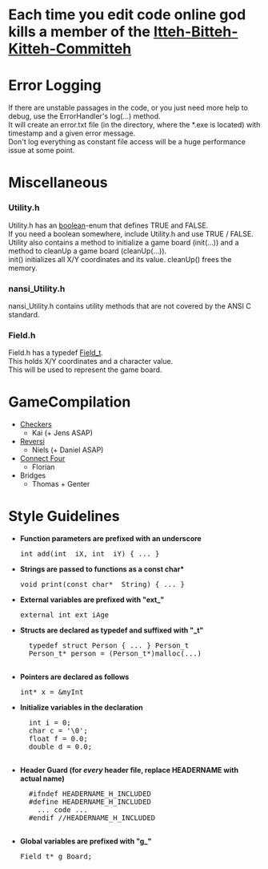 # Each time you edit code online god kills a member of the <a href="http://wallpaper-million.com/Wallpapers/f/Cats/Itteh-Bitteh-Kitteh-Committeh-wallpaper_7205.jpg">Itteh-Bitteh-Kitteh-Committeh</a> #

# Error Logging #

If there are unstable passages in the code, or you just need more help to debug, use the ErrorHandler's log(...) method. <br/>
It will create an error.txt file (in the directory, where the *.exe is located) with timestamp and a given error message. <br/>
Don't log everything as constant file access will be a huge performance issue at some point.

# Miscellaneous #
### Utility.h ###

Utility.h has an <a href="https://github.com/Tehlyria/GameCompilation/wiki/%5BEnum%5D-boolean">boolean</a>-enum that defines TRUE and FALSE. <br/>
If you need a boolean somewhere, include Utility.h and use TRUE / FALSE. <br/>
Utility also contains a method to initialize a game board (init(...)) and a method to cleanUp a game board (cleanUp(...)). <br/>
init() initializes all X/Y coordinates and its value.
cleanUp() frees the memory.

### nansi_Utility.h ###

nansi_Utility.h contains utility methods that are not covered by the ANSI C standard. <br/>

### Field.h ###

Field.h has a typedef <a href="https://github.com/Tehlyria/GameCompilation/wiki/%5BTypedef%5D-Field_t">Field_t</a>. <br/>
This holds X/Y coordinates and a character value. <br/>
This will be used to represent the game board. <br/>


# GameCompilation #

- <a href="http://de.wikipedia.org/wiki/Dame_%28Spiel%29#Checkers">Checkers</a>
    - Kai (+ Jens ASAP)  
- <a href="http://de.wikipedia.org/wiki/Reversi">Reversi</a>
    - Niels (+ Daniel ASAP)
- <a href="http://de.wikipedia.org/wiki/4_gewinnt">Connect Four</a>
    - Florian
- Bridges
    - Thomas + Genter


# Style Guidelines #

- <b>Function parameters are prefixed with an underscore</b>
  
  <pre>int add(int _iX, int _iY) { ... }</pre>

- <b>Strings are passed to functions as a const char*</b>
  
    <pre>void print(const char* _String) { ... }</pre>

- <b>External variables are prefixed with "ext_"</b>
  
    <pre>external int ext_iAge</pre>

- <b>Structs are declared as typedef and suffixed with "_t"</b>
  
    <pre>
    typedef struct Person { ... } Person_t
    Person_t* person = (Person_t*)malloc(...)
    </pre>

- <b>Pointers are declared as follows</b>
    
    <pre>int* x = &myInt</pre>

- <b>Initialize variables in the declaration</b>

    <pre>
    int i = 0;
    char c = '\0';
    float f = 0.0;
    double d = 0.0;
    </pre>
    
- <b>Header Guard (for <em>every</em> header file, replace HEADERNAME with actual name)</b>

    <pre>
    #ifndef HEADERNAME_H_INCLUDED
    #define HEADERNAME_H_INCLUDED
      ... code ...
    #endif //HEADERNAME_H_INCLUDED
    </pre>
    
- <b>Global variables are prefixed with "g_"</b>

    <pre>Field_t* g_Board;</pre>
